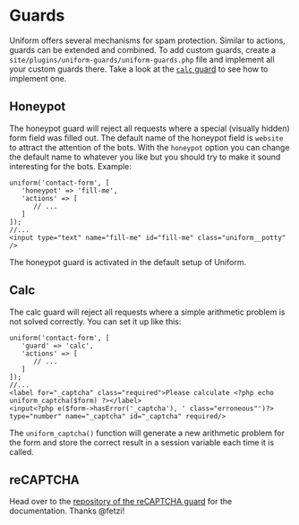 # Guards

Uniform offers several mechanisms for spam protection. Similar to actions, guards can be extended and combined. To add custom guards, create a `site/plugins/uniform-guards/uniform-guards.php` file and implement all your custom guards there. Take a look at the [`calc` guard](https://github.com/mzur/kirby-uniform/blob/v2.2.1/uniform/guards/calc.php) to see how to implement one.

## Honeypot

The honeypot guard will reject all requests where a special (visually hidden) form field was filled out. The default name of the honeypot field is `website` to attract the attention of the bots. With the `honeypot` option you can change the default name to whatever you like but you should try to make it sound interesting for the bots. Example:

```php+html
uniform('contact-form', [
   'honeypot' => 'fill-me',
   'actions' => [
      // ...
   ]
]);
//...
<input type="text" name="fill-me" id="fill-me" class="uniform__potty" />
```

The honeypot guard is activated in the default setup of Uniform.

## Calc

The calc guard will reject all requests where a simple arithmetic problem is not solved correctly. You can set it up like this:

```php+html
uniform('contact-form', [
   'guard' => 'calc',
   'actions' => [
      // ...
   ]
]);
//...
<label for="_captcha" class="required">Please calculate <?php echo uniform_captcha($form) ?></label>
<input<?php e($form->hasError('_captcha'), ' class="erroneous"')?> type="number" name="_captcha" id="_captcha" required/>
```

The `uniform_captcha()` function will generate a new arithmetic problem for the form and store the correct result in a session variable each time it is called.

## reCAPTCHA

Head over to the [repository of the reCAPTCHA guard](https://github.com/fetzi/kirby-uniform-recaptcha) for the documentation. Thanks @fetzi!

